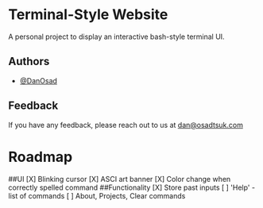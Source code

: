 
# Terminal-Style Website

A personal project to display an interactive bash-style terminal UI.


## Authors

- [@DanOsad](https://www.github.com/DanOsad)


## Feedback

If you have any feedback, please reach out to us at dan@osadtsuk.com


# Roadmap

##UI
[X] Blinking cursor
[X] ASCI art banner
[X] Color change when correctly spelled command
##Functionality
[X] Store past inputs
[ ] 'Help' - list of commands
[ ] About, Projects, Clear commands

